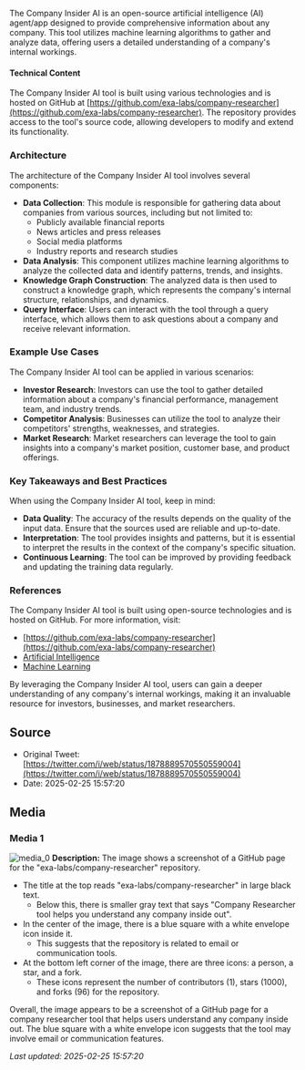 The Company Insider AI is an open-source artificial intelligence (AI) agent/app designed to provide comprehensive information about any company. This tool utilizes machine learning algorithms to gather and analyze data, offering users a detailed understanding of a company's internal workings.

#### Technical Content
The Company Insider AI tool is built using various technologies and is hosted on GitHub at [https://github.com/exa-labs/company-researcher](https://github.com/exa-labs/company-researcher). The repository provides access to the tool's source code, allowing developers to modify and extend its functionality.

### Architecture
The architecture of the Company Insider AI tool involves several components:

* **Data Collection**: This module is responsible for gathering data about companies from various sources, including but not limited to:
	+ Publicly available financial reports
	+ News articles and press releases
	+ Social media platforms
	+ Industry reports and research studies
* **Data Analysis**: This component utilizes machine learning algorithms to analyze the collected data and identify patterns, trends, and insights.
* **Knowledge Graph Construction**: The analyzed data is then used to construct a knowledge graph, which represents the company's internal structure, relationships, and dynamics.
* **Query Interface**: Users can interact with the tool through a query interface, which allows them to ask questions about a company and receive relevant information.

### Example Use Cases
The Company Insider AI tool can be applied in various scenarios:

* **Investor Research**: Investors can use the tool to gather detailed information about a company's financial performance, management team, and industry trends.
* **Competitor Analysis**: Businesses can utilize the tool to analyze their competitors' strengths, weaknesses, and strategies.
* **Market Research**: Market researchers can leverage the tool to gain insights into a company's market position, customer base, and product offerings.

### Key Takeaways and Best Practices
When using the Company Insider AI tool, keep in mind:

* **Data Quality**: The accuracy of the results depends on the quality of the input data. Ensure that the sources used are reliable and up-to-date.
* **Interpretation**: The tool provides insights and patterns, but it is essential to interpret the results in the context of the company's specific situation.
* **Continuous Learning**: The tool can be improved by providing feedback and updating the training data regularly.

### References
The Company Insider AI tool is built using open-source technologies and is hosted on GitHub. For more information, visit:

* [https://github.com/exa-labs/company-researcher](https://github.com/exa-labs/company-researcher)
* [Artificial Intelligence](https://en.wikipedia.org/wiki/Artificial_intelligence)
* [Machine Learning](https://en.wikipedia.org/wiki/Machine_learning)

By leveraging the Company Insider AI tool, users can gain a deeper understanding of any company's internal workings, making it an invaluable resource for investors, businesses, and market researchers.
## Source

- Original Tweet: [https://twitter.com/i/web/status/1878889570550559004](https://twitter.com/i/web/status/1878889570550559004)
- Date: 2025-02-25 15:57:20


## Media

### Media 1
![media_0](./media_0.jpg)
**Description:** The image shows a screenshot of a GitHub page for the "exa-labs/company-researcher" repository.

* The title at the top reads "exa-labs/company-researcher" in large black text.
	+ Below this, there is smaller gray text that says "Company Researcher tool helps you understand any company inside out".
* In the center of the image, there is a blue square with a white envelope icon inside it.
	+ This suggests that the repository is related to email or communication tools.
* At the bottom left corner of the image, there are three icons: a person, a star, and a fork.
	+ These icons represent the number of contributors (1), stars (1000), and forks (96) for the repository.

Overall, the image appears to be a screenshot of a GitHub page for a company researcher tool that helps users understand any company inside out. The blue square with a white envelope icon suggests that the tool may involve email or communication features.

*Last updated: 2025-02-25 15:57:20*